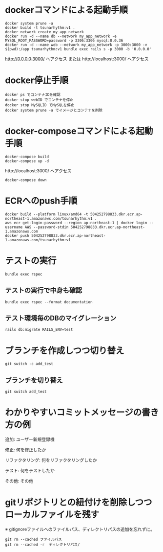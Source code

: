 # dockerコマンドによる起動手順
```
docker system prune -a
docker build -t tsunarhythm:v1 .
docker network create my_app_network
docker run -d --name db --network my_app_network -e MYSQL_ROOT_PASSWORD=password -p 3306:3306 mysql:8.0.36
docker run -d --name web --network my_app_network -p 3000:3000 -v $(pwd):/app tsunarhythm:v1 bundle exec rails s -p 3000 -b '0.0.0.0'
```
http://0.0.0.0:3000/ へアクセス または http://localhost:3000/ へアクセス

# docker停止手順
```
docker ps でコンテナIDを確認
docker stop webID でコンテナを停止
docker stop MySQLID でMySQLを停止
docker system prune -a でイメージとコンテナを削除
```

# docker-composeコマンドによる起動手順
```
docker-compose build
docker-compose up -d
```
http://localhost:3000/ へアクセス
```
docker-compose down
```

# ECRへのpush手順
```
docker build --platform linux/amd64 -t 504252798833.dkr.ecr.ap-northeast-1.amazonaws.com/tsunarhythm:v1 . 
aws ecr get-login-password --region ap-northeast-1 | docker login --username AWS --password-stdin 504252798833.dkr.ecr.ap-northeast-1.amazonaws.com
docker push 504252798833.dkr.ecr.ap-northeast-1.amazonaws.com/tsunarhythm:v1
```

# テストの実行
```
bundle exec rspec
```
## テストの実行で中身も確認
```
bundle exec rspec --format documentation
```
## テスト環境毎のDBのマイグレーション
```
rails db:migrate RAILS_ENV=test
```
# ブランチを作成しつつ切り替え
```
git switch -c add_test
```
## ブランチを切り替え
```
git switch add_test
```
# わかりやすいコミットメッセージの書き方の例
追加: ユーザー新規登録機

修正: 何を修正したか

リファクタリング: 何をリファクタリングしたか

テスト: 何をテストしたか

その他: その他

# gitリポジトリとの紐付けを削除しつつローカルファイルを残す
※ gitignoreファイルへのファイルパス、ディレクトリパスの追加を忘れずに。
```
git rm --cached ファイルパス
git rm --cached -r  ディレクトリパス/
```